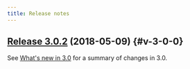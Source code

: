 ```yaml
---
title: Release notes
---
```


<!-- toc -->


<style>
.breaking {
  color: red;
  text-transform: capitalize;
  }
</style>

## [Release 3.0.2](https://github.com/Polymer/polymer/releases/tag/v3.0.0) (2018-05-09) {#v-3-0-0}

See [What's new in 3.0](about_30) for a summary of changes in 3.0.